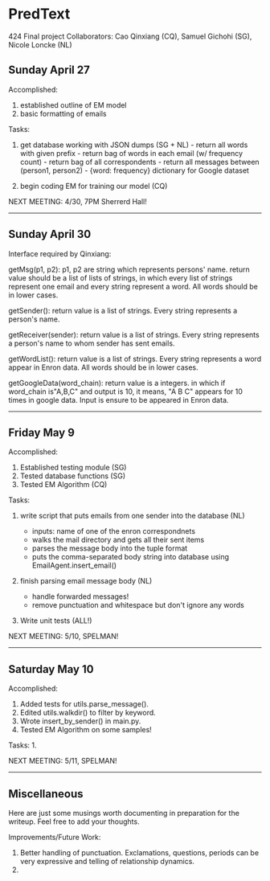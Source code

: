 PredText
========
424 Final project
Collaborators: Cao Qinxiang (CQ), Samuel Gichohi (SG), Nicole Loncke (NL)

Sunday April 27
---------------
Accomplished:
   1. established outline of EM model
   2. basic formatting of emails

Tasks:
   1. get database working with JSON dumps (SG + NL)
          - return all words with given prefix
          - return bag of words in each email (w/ frequency count)
          - return bag of all correspondents
          - return all messages between (person1, person2)
          - {word: frequency} dictionary for Google dataset

   2. begin coding EM for training our model (CQ)

NEXT MEETING: 4/30, 7PM Sherrerd Hall!

---------------------------------------------------------------------


Sunday April 30
---------------
Interface required by Qinxiang:

getMsg(p1, p2): p1, p2 are string which represents persons' name. return value should be a list of lists of strings, in which every list of strings represent one email and every string represent a word. All words should be in lower cases.

getSender(): return value is a list of strings. Every string represents a person's name.

getReceiver(sender): return value is a list of strings. Every string represents a person's name to whom sender has sent emails.

getWordList(): return value is a list of strings. Every string represents a word appear in Enron data. All words should be in lower cases.

getGoogleData(word_chain): return value is a integers. in which if word_chain is"A,B,C" and output is 10, it means, "A B C" appears for 10 times in google data. Input is ensure to be appeared in Enron data.

---------------------------------------------------------------------

Friday May 9
------------
Accomplished:
   1. Established testing module (SG)
   2. Tested database functions (SG)
   3. Tested EM Algorithm (CQ)
   
Tasks:
   1. write script that puts emails from one sender into the database (NL)
         - inputs: name of one of the enron correspondnets
         - walks the mail directory and gets all their sent items
         - parses the message body into the tuple format
         - puts the comma-separated body string into database using EmailAgent.insert_email()

   2. finish parsing email message body (NL)
         - handle forwarded messages!
         - remove punctuation and whitespace but don't ignore any words

   3. Write unit tests (ALL!)

NEXT MEETING: 5/10, SPELMAN!

---------------------------------------------------------------------


Saturday May 10
---------------
Accomplished:
   1. Added tests for utils.parse_message().
   2. Edited utils.walkdir() to filter by keyword.
   3. Wrote insert_by_sender() in main.py.
   4. Tested EM Algorithm on some samples!

   
Tasks:
   1. 

NEXT MEETING: 5/11, SPELMAN!

---------------------------------------------------------------------


Miscellaneous
-------------
Here are just some musings worth documenting in preparation for the writeup.  Feel free to add your thoughts.

Improvements/Future Work:
   1. Better handling of punctuation.  Exclamations, questions, periods can be very expressive and telling of relationship dynamics.
   2. 